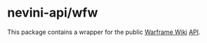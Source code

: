 # nevini-api/wfw
This package contains a wrapper for the public [Warframe Wiki](https://warframe.fandom.com/) [API]((https://www.wikia.com/api/v1/#!/)).

